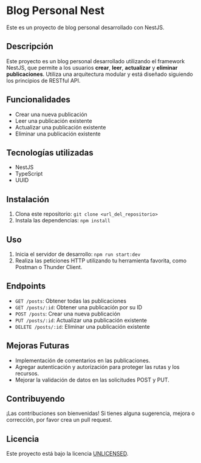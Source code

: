 # Blog Personal Nest

Este es un proyecto de blog personal desarrollado con NestJS.

## Descripción

Este proyecto es un blog personal desarrollado utilizando el framework NestJS, que permite a los usuarios **crear**, **leer**, **actualizar** y **eliminar** **publicaciones**. Utiliza una arquitectura modular y está diseñado siguiendo los principios de RESTful API.

## Funcionalidades

- Crear una nueva publicación
- Leer una publicación existente
- Actualizar una publicación existente
- Eliminar una publicación existente

## Tecnologías utilizadas

- NestJS
- TypeScript
- UUID

## Instalación

1. Clona este repositorio: `git clone <url_del_repositorio>`
2. Instala las dependencias: `npm install`

## Uso

1. Inicia el servidor de desarrollo: `npm run start:dev`
2. Realiza las peticiones HTTP utilizando tu herramienta favorita, como Postman o Thunder Client.

## Endpoints

- `GET /posts`: Obtener todas las publicaciones
- `GET /posts/:id`: Obtener una publicación por su ID
- `POST /posts`: Crear una nueva publicación
- `PUT /posts/:id`: Actualizar una publicación existente
- `DELETE /posts/:id`: Eliminar una publicación existente

## Mejoras Futuras

- Implementación de comentarios en las publicaciones.
- Agregar autenticación y autorización para proteger las rutas y los recursos.
- Mejorar la validación de datos en las solicitudes POST y PUT.

## Contribuyendo

¡Las contribuciones son bienvenidas! Si tienes alguna sugerencia, mejora o corrección, por favor crea un pull request.

## Licencia

Este proyecto está bajo la licencia [UNLICENSED](LICENSE).

